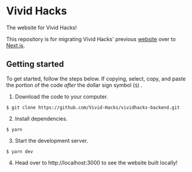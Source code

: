# Vivid Hacks

The website for Vivid Hacks!

This repository is for migrating Vivid Hacks' previous [website] over to [Next.js].

## Getting started

To get started, follow the steps below. If copying, select, copy, and paste the portion of the code *after* the dollar sign symbol (`$`) .

1. Download the code to your computer.

```
$ git clone https://github.com/Vivid-Hacks/vividhacks-backend.git
```

2. Install dependencies.

```
$ yarn
```

3. Start the development server.

```
$ yarn dev
```

4. Head over to http://localhost:3000 to see the website built locally!

[next.js]: https://nextjs.org
[website]: https://github.com/Vivid-Hacks/vivid-hacks-website 
